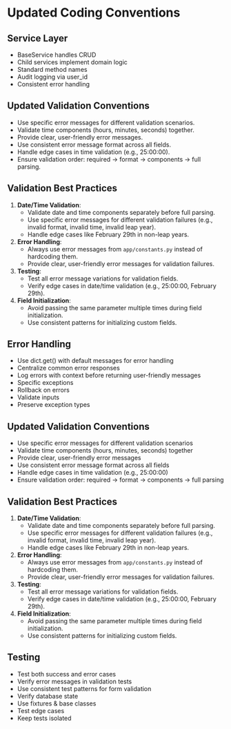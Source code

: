 # Updated Coding Conventions

## Service Layer
- BaseService handles CRUD
- Child services implement domain logic
- Standard method names
- Audit logging via user_id
- Consistent error handling

## Updated Validation Conventions
- Use specific error messages for different validation scenarios.
- Validate time components (hours, minutes, seconds) together.
- Provide clear, user-friendly error messages.
- Use consistent error message format across all fields.
- Handle edge cases in time validation (e.g., 25:00:00).
- Ensure validation order: required → format → components → full parsing.

## Validation Best Practices
1. **Date/Time Validation**:
   - Validate date and time components separately before full parsing.
   - Use specific error messages for different validation failures (e.g., invalid format, invalid time, invalid leap year).
   - Handle edge cases like February 29th in non-leap years.
2. **Error Handling**:
   - Always use error messages from `app/constants.py` instead of hardcoding them.
   - Provide clear, user-friendly error messages for validation failures.
3. **Testing**:
   - Test all error message variations for validation fields.
   - Verify edge cases in date/time validation (e.g., 25:00:00, February 29th).
4. **Field Initialization**:
   - Avoid passing the same parameter multiple times during field initialization.
   - Use consistent patterns for initializing custom fields.

## Error Handling
- Use dict.get() with default messages for error handling
- Centralize common error responses
- Log errors with context before returning user-friendly messages
- Specific exceptions
- Rollback on errors
- Validate inputs
- Preserve exception types

## Updated Validation Conventions
- Use specific error messages for different validation scenarios
- Validate time components (hours, minutes, seconds) together
- Provide clear, user-friendly error messages
- Use consistent error message format across all fields
- Handle edge cases in time validation (e.g., 25:00:00)
- Ensure validation order: required → format → components → full parsing

## Validation Best Practices
1. **Date/Time Validation**:
   - Validate date and time components separately before full parsing.
   - Use specific error messages for different validation failures (e.g., invalid format, invalid time, invalid leap year).
   - Handle edge cases like February 29th in non-leap years.
2. **Error Handling**:
   - Always use error messages from `app/constants.py` instead of hardcoding them.
   - Provide clear, user-friendly error messages for validation failures.
3. **Testing**:
   - Test all error message variations for validation fields.
   - Verify edge cases in date/time validation (e.g., 25:00:00, February 29th).
4. **Field Initialization**:
   - Avoid passing the same parameter multiple times during field initialization.
   - Use consistent patterns for initializing custom fields.

## Testing
- Test both success and error cases
- Verify error messages in validation tests
- Use consistent test patterns for form validation
- Verify database state
- Use fixtures & base classes
- Test edge cases
- Keep tests isolated

